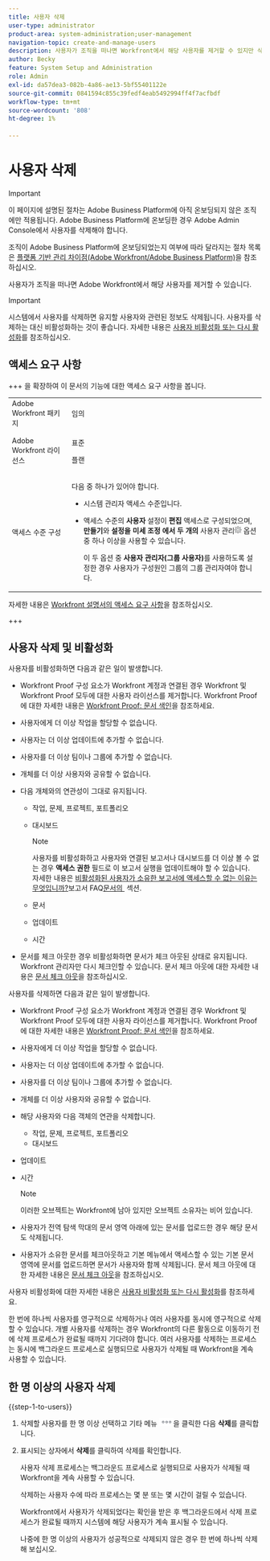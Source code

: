 ```yaml
---
title: 사용자 삭제
user-type: administrator
product-area: system-administration;user-management
navigation-topic: create-and-manage-users
description: 사용자가 조직을 떠나면 Workfront에서 해당 사용자를 제거할 수 있지만 삭제하는 대신 비활성화하는 것이 좋습니다.
author: Becky
feature: System Setup and Administration
role: Admin
exl-id: da57dea3-082b-4a86-ae13-5bf55401122e
source-git-commit: 0841594c855c39fedf4eab5492994ff4f7acfbdf
workflow-type: tm+mt
source-wordcount: '808'
ht-degree: 1%

---
```


# 사용자 삭제

>[!IMPORTANT]
>
>이 페이지에 설명된 절차는 Adobe Business Platform에 아직 온보딩되지 않은 조직에만 적용됩니다. Adobe Business Platform에 온보딩한 경우 Adobe Admin Console에서 사용자를 삭제해야 합니다.
>
>조직이 Adobe Business Platform에 온보딩되었는지 여부에 따라 달라지는 절차 목록은 [플랫폼 기반 관리 차이점(Adobe Workfront/Adobe Business Platform)](../../../administration-and-setup/get-started-wf-administration/actions-in-admin-console.md)을 참조하십시오.

사용자가 조직을 떠나면 Adobe Workfront에서 해당 사용자를 제거할 수 있습니다.

>[!IMPORTANT]
>
>시스템에서 사용자를 삭제하면 유지할 사용자와 관련된 정보도 삭제됩니다. 사용자를 삭제하는 대신 비활성화하는 것이 좋습니다. 자세한 내용은 [사용자 비활성화 또는 다시 활성화](../../../administration-and-setup/add-users/create-and-manage-users/deactivate-a-user.md)를 참조하십시오.
<!--
>* The procedure described on this page applies only to organizations that have not yet been onboarded to the Admin Console. If your organization has been onboarded to the Adobe Admin Console, you must perform this action through the Adobe Admin Console.
>
>Deleting a user from the [!DNL Adobe Admin Console] deactivates the user in [!DNL Workfront], but does not delete them from [!DNL Workfront].
>
>  For instructions on deleting a user in the Adobe Admin Console, see the section "Permanently delete users" in the article [Manage users individually](https://helpx.adobe.com/enterprise/using/manage-users-individually.html) or contact your Adobe Admin Console Administrator.
>
>  For a list of procedures that differ based on whether your organization has been onboarded to the Adobe Admin Console, see [Platform-based administration differences (Adobe Workfront/Adobe Business Platform)](../../../administration-and-setup/get-started-wf-administration/actions-in-admin-console.md).
>
-->

## 액세스 요구 사항

+++ 을 확장하여 이 문서의 기능에 대한 액세스 요구 사항을 봅니다.

<table style="table-layout:auto"> 
 <col> 
 <col> 
 <tbody> 
  <tr> 
   <td>Adobe Workfront 패키지</td> 
   <td><p>임의</p></td> 
  </tr> 
  <tr> 
   <td>Adobe Workfront 라이선스</td> 
   <td><p>표준</p><p>플랜</p></td> 
  </tr> 
  <tr> 
   <td>액세스 수준 구성</td> 
   <td> <p>다음 중 하나가 있어야 합니다.</p> 
    <ul> 
     <li> <p>시스템 관리자 액세스 수준입니다. </li> 
     <li> <p>액세스 수준의 <b>사용자</b> 설정이 <b>편집</b> 액세스로 구성되었으며, <b>만들기</b>와 <b>설정을 미세 조정</b> <b>에서 두 개의 </b>사용자 관리<img src="assets/gear-icon-in-access-levels.png"> 옵션 중 하나 이상을 사용할 수 있습니다. </p> <p>이 두 옵션 중 <b>사용자 관리자(그룹 사용자)</b>를 사용하도록 설정한 경우 사용자가 구성원인 그룹의 그룹 관리자여야 합니다.</p> </li> 
    </ul> </td> 
  </tr> 
 </tbody> 
</table>

자세한 내용은 [Workfront 설명서의 액세스 요구 사항](/help/quicksilver/administration-and-setup/add-users/access-levels-and-object-permissions/access-level-requirements-in-documentation.md)을 참조하십시오.

+++

## 사용자 삭제 및 비활성화

사용자를 비활성화하면 다음과 같은 일이 발생합니다.

* Workfront Proof 구성 요소가 Workfront 계정과 연결된 경우 Workfront 및 Workfront Proof 모두에 대한 사용자 라이선스를 제거합니다. Workfront Proof에 대한 자세한 내용은 [Workfront Proof: 문서 색인](../../../workfront-proof/workfront-proof.md)을 참조하세요.
* 사용자에게 더 이상 작업을 할당할 수 없습니다.
* 사용자는 더 이상 업데이트에 추가할 수 없습니다.
* 사용자를 더 이상 팀이나 그룹에 추가할 수 없습니다.
* 개체를 더 이상 사용자와 공유할 수 없습니다.
* 다음 개체와의 연관성이 그대로 유지됩니다.

   * 작업, 문제, 프로젝트, 포트폴리오
   * 대시보드

     >[!NOTE]
     >
     >사용자를 비활성화하고 사용자와 연결된 보고서나 대시보드를 더 이상 볼 수 없는 경우 **액세스 권한** 필드로 이 보고서 실행을 업데이트해야 할 수 있습니다.\
     >자세한 내용은 [비활성화된 사용자가 소유한 보고서에 액세스할 수 없는 이유는 무엇입니까?](../../../reports-and-dashboards/reports/tips-tricks-and-troubleshooting/reports-faq.md#why)보고서 FAQ[&#x200B; 문서의 &#x200B;](../../../reports-and-dashboards/reports/tips-tricks-and-troubleshooting/reports-faq.md) 섹션.

   * 문서
   * 업데이트
   * 시간

* 문서를 체크 아웃한 경우 비활성화하면 문서가 체크 아웃된 상태로 유지됩니다. Workfront 관리자만 다시 체크인할 수 있습니다. 문서 체크 아웃에 대한 자세한 내용은 [문서 체크 아웃](../../../documents/managing-documents/check-out-documents.md)을 참조하십시오.

사용자를 삭제하면 다음과 같은 일이 발생합니다.

* Workfront Proof 구성 요소가 Workfront 계정과 연결된 경우 Workfront 및 Workfront Proof 모두에 대한 사용자 라이선스를 제거합니다. Workfront Proof에 대한 자세한 내용은 [Workfront Proof: 문서 색인](../../../workfront-proof/workfront-proof.md)을 참조하세요.
* 사용자에게 더 이상 작업을 할당할 수 없습니다.
* 사용자는 더 이상 업데이트에 추가할 수 없습니다.
* 사용자를 더 이상 팀이나 그룹에 추가할 수 없습니다.
* 개체를 더 이상 사용자와 공유할 수 없습니다.
* 해당 사용자와 다음 객체의 연관을 삭제합니다.

   * 작업, 문제, 프로젝트, 포트폴리오
   * 대시보드

<!--
     >[!NOTE]
     >
     >You also lose access to custom sections that contained dashboards associated to the deleted user.  
     >To learn more, see the [How do I access a dashboard that contains a report owned by a deleted user?](../../../reports-and-dashboards/reports/tips-tricks-and-troubleshooting/reports-faq.md#how) section of the [Reports FAQs](../../../reports-and-dashboards/reports/tips-tricks-and-troubleshooting/reports-faq.md) article.
-->

* 업데이트
* 시간

  >[!NOTE]
  >
  >이러한 오브젝트는 Workfront에 남아 있지만 오브젝트 소유자는 비어 있습니다.

* 사용자가 전역 탐색 막대의 문서 영역 아래에 있는 문서를 업로드한 경우 해당 문서도 삭제됩니다.
* 사용자가 소유한 문서를 체크아웃하고 기본 메뉴에서 액세스할 수 있는 기본 문서 영역에 문서를 업로드하면 문서가 사용자와 함께 삭제됩니다. 문서 체크 아웃에 대한 자세한 내용은 [문서 체크 아웃](../../../documents/managing-documents/check-out-documents.md)을 참조하십시오.

사용자 비활성화에 대한 자세한 내용은 [사용자 비활성화 또는 다시 활성화](../../../administration-and-setup/add-users/create-and-manage-users/deactivate-a-user.md)를 참조하세요.

한 번에 하나씩 사용자를 영구적으로 삭제하거나 여러 사용자를 동시에 영구적으로 삭제할 수 있습니다. 개별 사용자를 삭제하는 경우 Workfront의 다른 활동으로 이동하기 전에 삭제 프로세스가 완료될 때까지 기다려야 합니다. 여러 사용자를 삭제하는 프로세스는 동시에 백그라운드 프로세스로 실행되므로 사용자가 삭제될 때 Workfront을 계속 사용할 수 있습니다.

## 한 명 이상의 사용자 삭제

{{step-1-to-users}}

1. 삭제할 사용자를 한 명 이상 선택하고 기타 메뉴 ![기타 아이콘](assets/more-icon.png)을 클릭한 다음 **삭제**&#x200B;를 클릭합니다.
1. 표시되는 상자에서 **삭제**&#x200B;를 클릭하여 삭제를 확인합니다.

   사용자 삭제 프로세스는 백그라운드 프로세스로 실행되므로 사용자가 삭제될 때 Workfront을 계속 사용할 수 있습니다.

   삭제하는 사용자 수에 따라 프로세스는 몇 분 또는 몇 시간이 걸릴 수 있습니다.

   Workfront에서 사용자가 삭제되었다는 확인을 받은 후 백그라운드에서 삭제 프로세스가 완료될 때까지 시스템에 해당 사용자가 계속 표시될 수 있습니다.

   나중에 한 명 이상의 사용자가 성공적으로 삭제되지 않은 경우 한 번에 하나씩 삭제해 보십시오.
